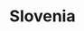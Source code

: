 ---
title: Slovenia
crosslinks:
- youtubefactsbot
- youtubot
- place
- croatia
- WorldDailyTops
- Slovenija
- europe
- MassdropBot
- u_imguralbumbot
- sevnica
- Ljubljana
- RotMG
- sloveniabeta
- SonyAlpha
- xkcd
- newsokur
- todayilearned
- autotldr
- Egypt
- UpliftingNews
---